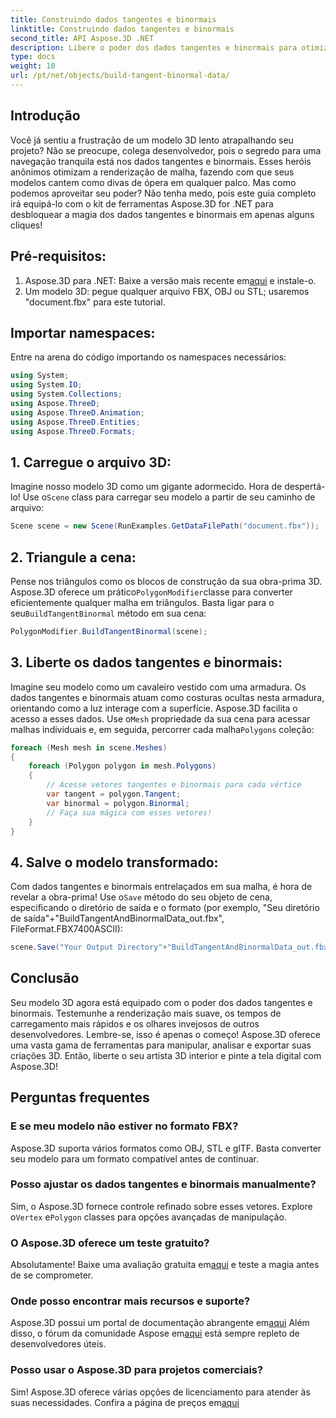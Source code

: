 ```yaml
---
title: Construindo dados tangentes e binormais
linktitle: Construindo dados tangentes e binormais
second_title: API Aspose.3D .NET
description: Libere o poder dos dados tangentes e binormais para otimizar seus modelos 3D para uma renderização mais suave, tempos de carregamento mais rápidos e um aumento no desempenho.
type: docs
weight: 10
url: /pt/net/objects/build-tangent-binormal-data/
---
```

## Introdução
Você já sentiu a frustração de um modelo 3D lento atrapalhando seu projeto? Não se preocupe, colega desenvolvedor, pois o segredo para uma navegação tranquila está nos dados tangentes e binormais. Esses heróis anônimos otimizam a renderização de malha, fazendo com que seus modelos cantem como divas de ópera em qualquer palco. Mas como podemos aproveitar seu poder? Não tenha medo, pois este guia completo irá equipá-lo com o kit de ferramentas Aspose.3D for .NET para desbloquear a magia dos dados tangentes e binormais em apenas alguns cliques!

## Pré-requisitos:

1.  Aspose.3D para .NET: Baixe a versão mais recente em[aqui](https://releases.aspose.com/3d/net/) e instale-o.
2. Um modelo 3D: pegue qualquer arquivo FBX, OBJ ou STL; usaremos "document.fbx" para este tutorial.

## Importar namespaces:

Entre na arena do código importando os namespaces necessários:

```C#
using System;
using System.IO;
using System.Collections;
using Aspose.ThreeD;
using Aspose.ThreeD.Animation;
using Aspose.ThreeD.Entities;
using Aspose.ThreeD.Formats;
```

## 1. Carregue o arquivo 3D:

 Imagine nosso modelo 3D como um gigante adormecido. Hora de despertá-lo! Use o`Scene` class para carregar seu modelo a partir de seu caminho de arquivo:

```C#
Scene scene = new Scene(RunExamples.GetDataFilePath("document.fbx"));
```

## 2. Triangule a cena:

 Pense nos triângulos como os blocos de construção da sua obra-prima 3D. Aspose.3D oferece um prático`PolygonModifier`classe para converter eficientemente qualquer malha em triângulos. Basta ligar para o seu`BuildTangentBinormal` método em sua cena:

```C#
PolygonModifier.BuildTangentBinormal(scene);
```

## 3. Liberte os dados tangentes e binormais:

 Imagine seu modelo como um cavaleiro vestido com uma armadura. Os dados tangentes e binormais atuam como costuras ocultas nesta armadura, orientando como a luz interage com a superfície. Aspose.3D facilita o acesso a esses dados. Use o`Mesh` propriedade da sua cena para acessar malhas individuais e, em seguida, percorrer cada malha`Polygons` coleção:

```C#
foreach (Mesh mesh in scene.Meshes)
{
    foreach (Polygon polygon in mesh.Polygons)
    {
        // Acesse vetores tangentes e binormais para cada vértice
        var tangent = polygon.Tangent;
        var binormal = polygon.Binormal;
        // Faça sua mágica com esses vetores!
    }
}
```

## 4. Salve o modelo transformado:

 Com dados tangentes e binormais entrelaçados em sua malha, é hora de revelar a obra-prima! Use o`Save` método do seu objeto de cena, especificando o diretório de saída e o formato (por exemplo, "Seu diretório de saída"+"BuildTangentAndBinormalData_out.fbx", FileFormat.FBX7400ASCII):

```C#
scene.Save("Your Output Directory"+"BuildTangentAndBinormalData_out.fbx", FileFormat.FBX7400ASCII);
```

## Conclusão
Seu modelo 3D agora está equipado com o poder dos dados tangentes e binormais. Testemunhe a renderização mais suave, os tempos de carregamento mais rápidos e os olhares invejosos de outros desenvolvedores. Lembre-se, isso é apenas o começo! Aspose.3D oferece uma vasta gama de ferramentas para manipular, analisar e exportar suas criações 3D. Então, liberte o seu artista 3D interior e pinte a tela digital com Aspose.3D!

## Perguntas frequentes

### E se meu modelo não estiver no formato FBX? 
Aspose.3D suporta vários formatos como OBJ, STL e glTF. Basta converter seu modelo para um formato compatível antes de continuar.
### Posso ajustar os dados tangentes e binormais manualmente? 
 Sim, o Aspose.3D fornece controle refinado sobre esses vetores. Explore o`Vertex` e`Polygon` classes para opções avançadas de manipulação.
### O Aspose.3D oferece um teste gratuito? 
 Absolutamente! Baixe uma avaliação gratuita em[aqui](https://releases.aspose.com/3d/net/) e teste a magia antes de se comprometer.
### Onde posso encontrar mais recursos e suporte? 
 Aspose.3D possui um portal de documentação abrangente em[aqui](https://docs.aspose.com/3d/net/) Além disso, o fórum da comunidade Aspose em[aqui](https://forum.aspose.com/) está sempre repleto de desenvolvedores úteis.
### Posso usar o Aspose.3D para projetos comerciais? 
 Sim! Aspose.3D oferece várias opções de licenciamento para atender às suas necessidades. Confira a página de preços em[aqui](https://purchase.aspose.com/buy)